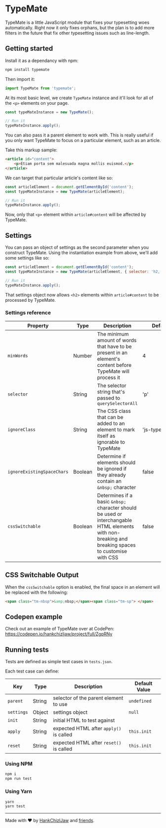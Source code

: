 # TypeMate
TypeMate is a little JavaScript module that fixes your typesetting woes automatically. Right now it only fixes orphans, but the plan is to add more filters in the future that fix other typesetting issues such as line-length.

## Getting started

Install it as a dependancy with npm:

```bash
npm install typemate
```

Then import it:

```javascript
import TypeMate from 'typemate';
```

At its most basic level, we create `TypeMate` instance and it'll look for all of the `<p>` elements on your page.

```javascript
const typeMateInstance = new TypeMate();

// Run it
typeMateInstance.apply();
```

You can also pass it a parent element to work with. This is really useful if you only want TypeMate to focus on a particular element, such as an article. 

Take this markup sample: 

```html
<article id="content">
    <p>Etiam porta sem malesuada magna mollis euismod.</p>
</article>
```

We can target that particular article's content like so: 

```javascript
const articleElement = document.getElementById('content');
const typeMateInstance = new TypeMate(articleElement);

// Run it
typeMateInstance.apply();
```

Now, only that `<p>` element within `article#content` will be affected by TypeMate.

## Settings
You can pass an object of settings as the second parameter when you construct TypeMate. Using the instantiation example from above, we'll add some settings like so:

```javascript
const articleElement = document.getElementById('content');
const typeMateInstance = new TypeMate(articleElement, { selector: 'h2, p' });

// Run it
typeMateInstance.apply();
```

That settings object now allows `<h2>` elements within `article#content` to be processed by TypeMate.

### Settings reference

| Property                   | Type    | Description                                                                                                                                         | Default Value                       |
|----------------------------|---------|-----------------------------------------------------------------------------------------------------------------------------------------------------|-------------------------------------|
| `minWords`                 | Number  | The minimum amount of words that have to be present in an element's content before TypeMate will process it                                         | 4                                   |
| `selector`                 | String  | The selector string that's passed to `querySelectorAll`                                                                                             | 'p'                                 |
| `ignoreClass`              | String  | The CSS class that can be added to an element to mark itself as ignorable to TypeMate                                                               | 'js&#8288;-&#8288;typemate__ignore' |
| `ignoreExistingSpaceChars` | Boolean | Determine if elements should be ignored if they already contain an `&nbsp;` character                                                               | false                               |
 | `cssSwitchable`            | Boolean | Determines if a basic `&nbsp;` character should be used or interchangable HTML elements with non-breaking and breaking spaces to customise with CSS | false                               |

## CSS Switchable Output

When the `cssSwitchable` option is enabled, the final space in an element will be replaced with the following:
```html
<span class="tm-nbsp">&amp;nbsp;</span><span class="tm-sp"> </span>
```

## Codepen example

Check out an example of TypeMate over at CodePen: https://codepen.io/hankchizljaw/project/full/ZgpRNy

## Running tests

Tests are defined as simple test cases in `tests.json`.

Each test case can define:

| Key        | Type    | Description                             | Default Value |
| ---------- | ------- | --------------------------------------- | ------------- |
| `parent`   |  String | selector of the parent element to use   | `undefined`   |
| `settings` |  Object | settings object                         |  `null`       |
| `init`     |  String | initial HTML to test against            |               |
| `apply`    |  String | expected HTML after `apply()` is called | `this.init`   |
| `reset`    |  String | expected HTML after `reset()` is called | `this.init`   |

### Using NPM

```bash
npm i
npm run test
```

### Using Yarn

```bash
yarn
yarn test
```

---

Made with ❤️ by [HankChizlJaw](https://twitter.com/hankchizljaw) and [friends](https://github.com/hankchizljaw/typemate/graphs/contributors).
